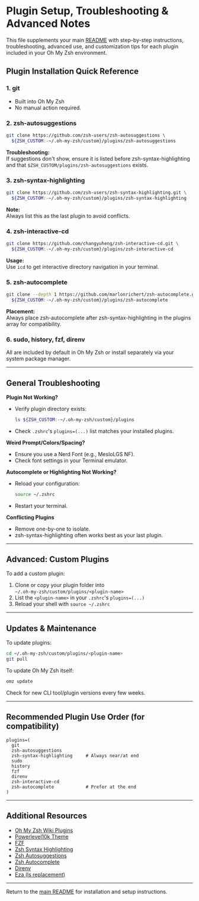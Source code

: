 # Plugin Setup, Troubleshooting & Advanced Notes

This file supplements your main [README](./README.md) with step-by-step instructions, troubleshooting, advanced use, and customization tips for each plugin included in your Oh My Zsh environment.

## Plugin Installation Quick Reference

### 1. git
- Built into Oh My Zsh
- No manual action required.

### 2. zsh-autosuggestions
```bash
git clone https://github.com/zsh-users/zsh-autosuggestions \
  ${ZSH_CUSTOM:-~/.oh-my-zsh/custom}/plugins/zsh-autosuggestions
```
**Troubleshooting:**  
If suggestions don't show, ensure it is listed before zsh-syntax-highlighting and that `$ZSH_CUSTOM/plugins/zsh-autosuggestions` exists.

### 3. zsh-syntax-highlighting
```bash
git clone https://github.com/zsh-users/zsh-syntax-highlighting.git \
  ${ZSH_CUSTOM:-~/.oh-my-zsh/custom}/plugins/zsh-syntax-highlighting
```
**Note:**  
Always list this as the last plugin to avoid conflicts.

### 4. zsh-interactive-cd
```bash
git clone https://github.com/changyuheng/zsh-interactive-cd.git \
  ${ZSH_CUSTOM:-~/.oh-my-zsh/custom}/plugins/zsh-interactive-cd
```
**Usage:**  
Use `icd` to get interactive directory navigation in your terminal.

### 5. zsh-autocomplete
```bash
git clone --depth 1 https://github.com/marlonrichert/zsh-autocomplete.git \
  ${ZSH_CUSTOM:-~/.oh-my-zsh/custom}/plugins/zsh-autocomplete
```
**Placement:**  
Always place zsh-autocomplete after zsh-syntax-highlighting in the plugins array for compatibility.

### 6. sudo, history, fzf, direnv
All are included by default in Oh My Zsh or install separately via your system package manager.

---

## General Troubleshooting

**Plugin Not Working?**
- Verify plugin directory exists:
  ```bash
  ls ${ZSH_CUSTOM:-~/.oh-my-zsh/custom}/plugins
  ```
- Check `.zshrc`'s `plugins=(...)` list matches your installed plugins.

**Weird Prompt/Colors/Spacing?**
- Ensure you use a Nerd Font (e.g., MesloLGS NF).
- Check font settings in your Terminal emulator.

**Autocomplete or Highlighting Not Working?**
- Reload your configuration:
  ```bash
  source ~/.zshrc
  ```
- Restart your terminal.

**Conflicting Plugins**
- Remove one-by-one to isolate.
- zsh-syntax-highlighting often works best as your last plugin.

---

## Advanced: Custom Plugins

To add a custom plugin:
1. Clone or copy your plugin folder into  
   `~/.oh-my-zsh/custom/plugins/<plugin-name>`
2. List the `<plugin-name>` in your `.zshrc`'s `plugins=(...)`
3. Reload your shell with `source ~/.zshrc`

---

## Updates & Maintenance

To update plugins:
```bash
cd ~/.oh-my-zsh/custom/plugins/<plugin-name>
git pull
```
To update Oh My Zsh itself:
```bash
omz update
```
Check for new CLI tool/plugin versions every few weeks.

---

## Recommended Plugin Use Order (for compatibility)
```text
plugins=(
  git
  zsh-autosuggestions
  zsh-syntax-highlighting     # Always near/at end
  sudo
  history
  fzf
  direnv
  zsh-interactive-cd
  zsh-autocomplete            # Prefer at the end
)
```

---

## Additional Resources
- [Oh My Zsh Wiki Plugins](https://github.com/ohmyzsh/ohmyzsh/wiki/plugins)
- [Powerlevel10k Theme](https://github.com/romkatv/powerlevel10k)
- [FZF](https://github.com/junegunn/fzf)
- [Zsh Syntax Highlighting](https://github.com/zsh-users/zsh-syntax-highlighting)
- [Zsh Autosuggestions](https://github.com/zsh-users/zsh-autosuggestions)
- [Zsh Autocomplete](https://github.com/marlonrichert/zsh-autocomplete)
- [Direnv](https://direnv.net/)
- [Eza (ls replacement)](https://github.com/eza-community/eza)

---

Return to the [main README](./README.md) for installation and setup instructions.